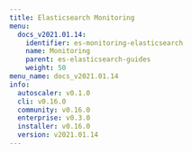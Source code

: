 ```yaml
---
title: Elasticsearch Monitoring
menu:
  docs_v2021.01.14:
    identifier: es-monitoring-elasticsearch
    name: Monitoring
    parent: es-elasticsearch-guides
    weight: 50
menu_name: docs_v2021.01.14
info:
  autoscaler: v0.1.0
  cli: v0.16.0
  community: v0.16.0
  enterprise: v0.3.0
  installer: v0.16.0
  version: v2021.01.14
---
```


